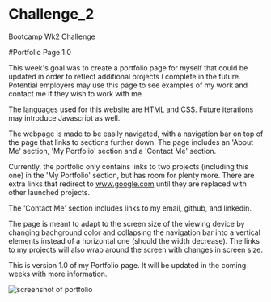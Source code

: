 # Challenge_2
Bootcamp Wk2 Challenge

#Portfolio Page 1.0

This week's goal was to create a portfolio page for myself that could be updated in order to reflect additional projects I complete in the future. Potential employers may use this page to see examples of my work and contact me if they wish to work with me. 

The languages used for this website are HTML and CSS. Future iterations may introduce Javascript as well. 

The webpage is made to be easily navigated, with a navigation bar on top of the page that links to sections further down. The page includes an 'About Me' section, 'My Portfolio' section and a 'Contact Me' section. 

Currently, the portfolio only contains links to two projects (including this one) in the 'My Portfolio' section, but has room for plenty more. There are extra links that redirect to www.google.com until they are replaced with other launched projects. 

The 'Contact Me' section includes links to my email, github, and linkedin.

The page is meant to adapt to the screen size of the viewing device by changing bachground color and collapsing the navigation bar into a vertical elements instead of a horizontal one (should the width decrease). The links to my projects will also wrap around the screen with changes in screen size. 

This is version 1.0 of my Portfolio page. It will be updated in the coming weeks with more information. 

![screenshot of portfolio](/Assets/images/scrnsht.png)
